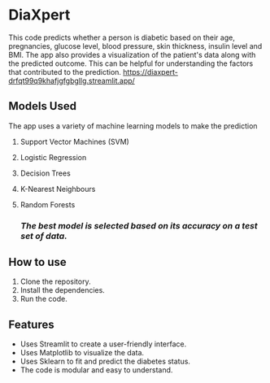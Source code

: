 # DiaXpert

This code predicts whether a person is diabetic based on their age, pregnancies, glucose level, blood pressure, skin thickness, insulin level and BMI. The app also provides a visualization of the patient's data along with the predicted outcome. This can be helpful for understanding the factors that contributed to the prediction.
https://diaxpert-drfqt99q9khafjgfgbgllg.streamlit.app/

## Models Used
The app uses a variety of machine learning models to make the prediction 

1. Support Vector Machines (SVM)
2. Logistic Regression
3. Decision Trees
4. K-Nearest Neighbours
5. Random Forests

   ### ***The best model is selected based on its accuracy on a test set of data.*** ###


## How to use

1. Clone the repository.
2. Install the dependencies.
3. Run the code.

## Features

* Uses Streamlit to create a user-friendly interface.
* Uses Matplotlib to visualize the data.
* Uses Sklearn to fit and predict the diabetes status.
* The code is modular and easy to understand.
